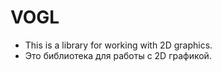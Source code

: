 # VOGL
* This is a library for working with 2D graphics.
* Это библиотека для работы с 2D графикой.

